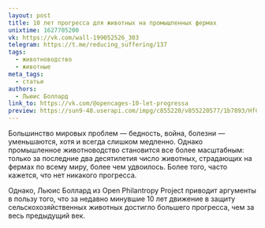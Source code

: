 ```yaml
---
layout: post
title: 10 лет прогресса для животных на промышленных фермах
unixtime: 1627705200
vk: https://vk.com/wall-199052526_303
telegram: https://t.me/reducing_suffering/137
tags:
  - животноводство
  - животные
meta_tags:
  - статьи
authors:
  - Льюис Боллард
link_to: https://vk.com/@opencages-10-let-progressa
preview: https://sun9-48.userapi.com/impg/c855220/v855220577/1b7893/HfCORhUjs9Y.jpg?size=799x533&quality=96&sign=ba1cb0fdf33bac2a52b74d18eba98f3c&type=album
---
```

Большинство мировых проблем — бедность, война, болезни — уменьшаются, хотя и всегда слишком медленно. Однако промышленное животноводство становится все более масштабным: только за последние два десятилетия число животных, страдающих на фермах по всему миру, более чем удвоилось. Более того, часто кажется, что нет никакого прогресса.

Однако, Льюис Боллард из Open Philantropy Project приводит аргументы в пользу того, что за недавно минувшие 10 лет движение в защиту сельскохозяйственных животных достигло большего прогресса, чем за весь предыдущий век.